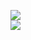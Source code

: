 [![](https://img.shields.io/badge/Made%20With-Github%20Spray-lightgrey.svg?style=for-the-badge&logo=github)](https://github.com/Annihil/github-spray#3823)  
[![](https://i.imgur.com/2DrTn0Z.gif)](https://github.com/Annihil/github-spray)